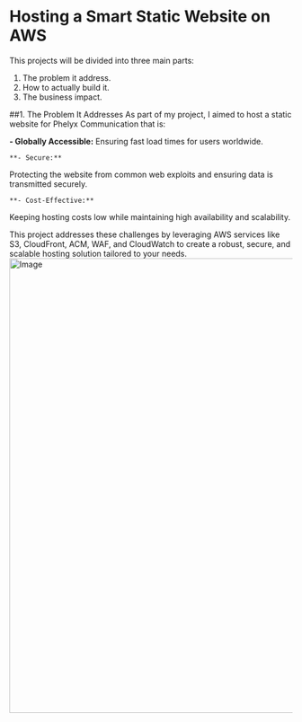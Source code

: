 # Hosting a Smart Static Website on AWS
This projects will be divided into three main parts:
1. The problem it address.
2. How to actually build it.
3. The business impact.

##1. The Problem It Addresses
As part of my project, I aimed to host a static website for Phelyx Communication that is:

  **- Globally Accessible:**
 Ensuring fast load times for users worldwide.

    **- Secure:**
 Protecting the website from common web exploits and ensuring data is transmitted securely.

    **- Cost-Effective:**
 Keeping hosting costs low while maintaining high availability and scalability.

This project addresses these challenges by leveraging AWS services like S3, CloudFront, ACM, WAF, and CloudWatch to create a robust, secure, and scalable hosting solution tailored to your needs.
<img width="810" alt="Image" src="https://github.com/user-attachments/assets/7aeac875-e9ad-4ecf-bf19-1903ecb993da" />
